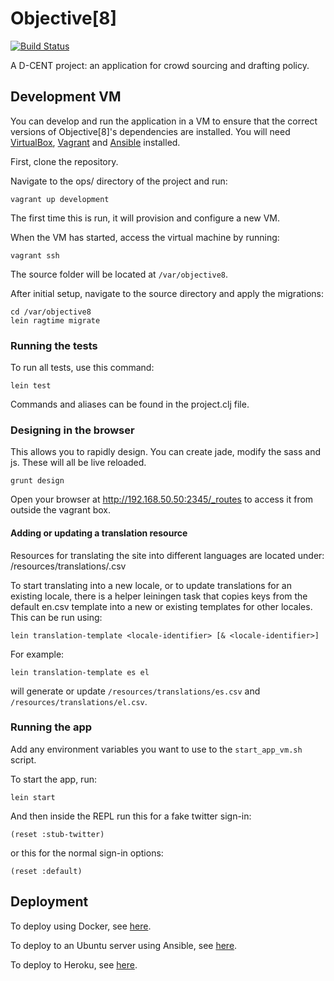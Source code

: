 # Objective[8]

[![Build Status](https://snap-ci.com/d-cent/objective8/branch/master/build_image)](https://snap-ci.com/d-cent/objective8/branch/master)

A D-CENT project: an application for crowd sourcing and drafting policy.

## Development VM

You can develop and run the application in a VM to ensure that the correct versions of Objective[8]'s dependencies
are installed. You will need [VirtualBox][], [Vagrant][] and [Ansible][] installed.

First, clone the repository.

Navigate to the ops/ directory of the project and run:

    vagrant up development
    
The first time this is run, it will provision and configure a new VM.

When the VM has started, access the virtual machine by running:

    vagrant ssh

The source folder will be located at `/var/objective8`.

After initial setup, navigate to the source directory and apply the migrations:

    cd /var/objective8
    lein ragtime migrate

[Vagrant]: https://www.vagrantup.com
[Ansible]: http://docs.ansible.com/ansible/intro_installation.html
[VirtualBox]: https://www.virtualbox.org/


### Running the tests

To run all tests, use this command:

```
lein test
```

Commands and aliases can be found in the project.clj file.

### Designing in the browser

This allows you to rapidly design.  You can create jade, modify the sass and js.  These will all be live reloaded.

```
grunt design
```

Open your browser at http://192.168.50.50:2345/_routes to access it from outside the vagrant box.

#### Adding or updating a translation resource

Resources for translating the site into different languages are located under:
/resources/translations/<locale-identifier>.csv

To start translating into a new locale, or to update translations for
an existing locale, there is a helper leiningen task that copies keys
from the default en.csv template into a new or existing templates for
other locales.  This can be run using:
```
lein translation-template <locale-identifier> [& <locale-identifier>]
```
For example:
```
lein translation-template es el
```
will generate or update `/resources/translations/es.csv` and
`/resources/translations/el.csv`.

### Running the app

Add any environment variables you want to use to the ```start_app_vm.sh``` script.

To start the app, run:

    lein start

And then inside the REPL run this for a fake twitter sign-in:

```
(reset :stub-twitter)
```

or this for the normal sign-in options:

```
(reset :default)
```

## Deployment

To deploy using Docker, see [here](docs/DOCKER.md).

To deploy to an Ubuntu server using Ansible, see [here](docs/UBUNTU.md).

To deploy to Heroku, see [here](docs/HEROKU.md).
